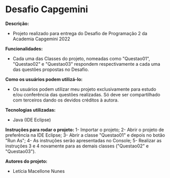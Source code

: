 # Desafio Capgemini

<b>Descrição:</b>
* Projeto realizado para entrega do Desafio de Programação 2 da Academia Capgemini 2022

<b>Funcionalidades: </b>
* Cada uma das Classes do projeto, nomeadas como "Questao01", "Questao02" e "Questao03" respondem respectivamente a cada uma das questões propostas no Desafio.

<b>Como os usuários podem utilizá-lo:</b>
* Os usuários podem utilizar meu projeto exclusivamente para estudo e/ou conferência das questões realizadas. Só deve ser compartilhado com terceiros dando os devidos créditos à autora.

<b>Tecnologias utilizadas:</b>
* Java (IDE Eclipse)

<b>Instruções para rodar o projeto:</b>
1- Importar o projeto;
2- Abrir o projeto de preferência na IDE Eclipse;
3- Abrir a classe "Questao01" e depois no botão "Run As";
4- As instruções serão apresentadas no Console;
5- Realizar as instruções 3 e 4 novamente para as demais classes ("Questao02" e "Questao03").

<b>Autores do projeto:</b>
* Letícia Macellone Nunes
